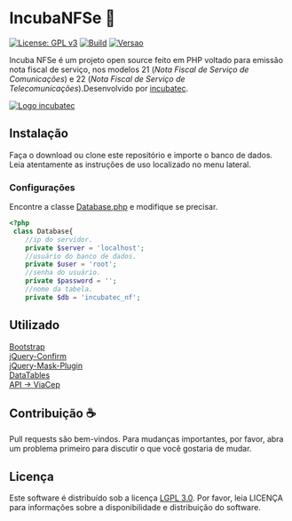 # IncubaNFSe :page_facing_up:
[![License: GPL v3](https://img.shields.io/badge/License-GPLv3-blue.svg)](https://www.gnu.org/licenses/gpl-3.0)
[![Build](https://img.shields.io/badge/build-passing-brightgreen.svg)]()
[![Versao](https://img.shields.io/badge/version-1.0-orange.svg)]()

Incuba NFSe é um projeto open source feito em PHP voltado para emissão nota fiscal de serviço, nos modelos 21 (*Nota Fiscal de Serviço de Comunicações*) e 22 (*Nota Fiscal de Serviço de Telecomunicações*).Desenvolvido por [incubatec](http://incubatec.net.br/).

[![Logo incubatec](https://user-images.githubusercontent.com/38577695/61813461-208dec00-ae1c-11e9-9da2-b262bd66798c.jpg)](http://incubatec.net.br/)

## Instalação

Faça o download ou clone este repositório e importe o banco de dados. Leia atentamente as instruções de uso localizado no menu lateral.

### Configurações
Encontre a classe [Database.php](https://github.com/igorraphael/incubatec-nf/blob/master/sys/Database.php) e modifique se precisar.

```php
<?php
 class Database{
    //ip do servidor.
    private $server = 'localhost';
    //usuário do banco de dados.
    private $user = 'root';
    //senha do usuário.
    private $password = '';
    //nome da tabela.
    private $db = 'incubatec_nf';
```

## Utilizado
[Bootstrap](https://getbootstrap.com/)\
[jQuery-Confirm](https://craftpip.github.io/jquery-confirm/)\
[jQuery-Mask-Plugin](https://igorescobar.github.io/jQuery-Mask-Plugin/)\
[DataTables](https://datatables.net/)\
[API -> ViaCep](https://viacep.com.br/)

## Contribuição :coffee:
Pull requests são bem-vindos. Para mudanças importantes, por favor, abra um problema primeiro para discutir o que você gostaria de mudar.

## Licença
Este software é distribuído sob a licença [LGPL 3.0](http://www.gnu.org/licenses/lgpl-3.0.html). Por favor, leia LICENÇA para informações sobre a disponibilidade e distribuição do software.